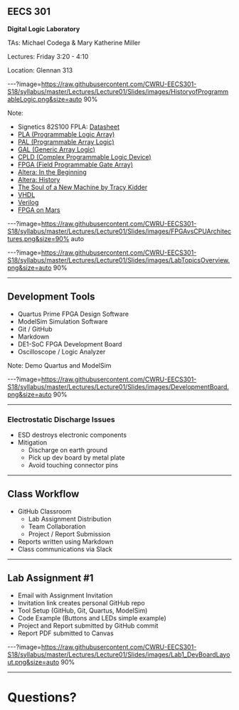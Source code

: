 ## EECS 301

**Digital Logic Laboratory**

TAs: Michael Codega & Mary Katherine Miller

Lectures: Friday 3:20 - 4:10

Location: Glennan 313

---?image=https://raw.githubusercontent.com/CWRU-EECS301-S18/syllabus/master/Lectures/Lecture01/Slides/images/HistoryofProgrammableLogic.png&size=auto 90%

Note:

* Signetics 82S100 FPLA: [Datasheet](http://bear.ces.cwru.edu/eecs_281/k_map_pla_82S100_datasheet.pdf)
* [PLA (Programmable Logic Array)](https://en.wikipedia.org/wiki/Programmable_logic_array)
* [PAL (Programmable Array Logic)](https://en.wikipedia.org/wiki/Programmable_Array_Logic)
* [GAL (Generic Array Logic)](https://en.wikipedia.org/wiki/Generic_array_logic)
* [CPLD (Complex Programmable Logic Device)](https://en.wikipedia.org/wiki/Complex_programmable_logic_device)
* [FPGA (Field Programmable Gate Array)](https://en.wikipedia.org/wiki/Field-programmable_gate_array)
* [Altera: In the Beginning](https://www.altera.com/solutions/technology/system-design/articles/_2013/in-the-beginning.html)
* [Altera: History](https://www.altera.com/about/company/history.html)
* [The Soul of a New Machine by Tracy Kidder](https://en.wikipedia.org/wiki/The_Soul_of_a_New_Machine)
* [VHDL](https://en.wikipedia.org/wiki/VHDL#History)
* [Verilog](https://en.wikipedia.org/wiki/Verilog#History)
* [FPGA on Mars](http://dea.unsj.edu.ar/sda/FPGA_On_Mars.pdf)

---?image=https://raw.githubusercontent.com/CWRU-EECS301-S18/syllabus/master/Lectures/Lecture01/Slides/images/FPGAvsCPUArchitectures.png&size=90% auto


---?image=https://raw.githubusercontent.com/CWRU-EECS301-S18/syllabus/master/Lectures/Lecture01/Slides/images/LabTopicsOverview.png&size=auto 90%

---

## Development Tools

* Quartus Prime FPGA Design Software
* ModelSim Simulation Software
* Git / GitHub
* Markdown
* DE1-SoC FPGA Development Board
* Oscilloscope / Logic Analyzer

Note:
Demo Quartus and ModelSim

---?image=https://raw.githubusercontent.com/CWRU-EECS301-S18/syllabus/master/Lectures/Lecture01/Slides/images/DevelopmentBoard.png&size=auto 90%

---

### Electrostatic Discharge Issues

* ESD destroys electronic components 
* Mitigation
	* Discharge on earth ground
	* Pick up dev board by metal plate
	* Avoid touching connector pins

---

## Class Workflow

* GitHub Classroom
	* Lab Assignment Distribution
	* Team Collaboration
	* Project / Report Submission
* Reports written using Markdown
* Class communications via Slack

---

## Lab Assignment #1

* Email with Assignment Invitation
* Invitation link creates personal GitHub repo
* Tool Setup (GitHub, Git, Quartus, ModelSim)
* Code Example (Buttons and LEDs simple example)
* Project and Report submitted by GitHub commit
* Report PDF submitted to Canvas

---?image=https://raw.githubusercontent.com/CWRU-EECS301-S18/syllabus/master/Lectures/Lecture01/Slides/images/Lab1_DevBoardLayout.png&size=auto 90%

---

# Questions?
